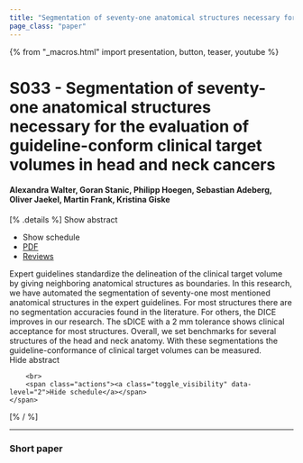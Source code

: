 ```yaml
---
title: "Segmentation of seventy-one anatomical structures necessary for the evaluation of guideline-conform clinical target volumes in head and neck cancers"
page_class: "paper"
---
```


{% from "_macros.html" import presentation, button, teaser, youtube %}

# S033 - Segmentation of seventy-one anatomical structures necessary for the evaluation of guideline-conform clinical target volumes in head and neck cancers

#### Alexandra Walter, Goran Stanic, Philipp Hoegen, Sebastian Adeberg, Oliver Jaekel, Martin Frank, Kristina Giske

[% .details %]
<a class="toggle_visibility" data-selector=".abstract" data-level="3">Show abstract</a>
- <a class="toggle_visibility" data-selector=".schedule" data-level="3">Show schedule</a>
- <a href="https://openreview.net/pdf?id=hhCvgZQQbQ5">PDF</a>
- <a href="https://openreview.net/forum?id=hhCvgZQQbQ5">Reviews</a>

<p>
    <span class="abstract">
        Expert guidelines standardize the delineation of the clinical target volume by giving neighboring anatomical structures as boundaries. In this research, we have automated the segmentation of seventy-one most mentioned anatomical structures in the expert guidelines. For most structures there are no segmentation accuracies found in the literature. For others, the DICE improves in our research. The sDICE with a 2 mm tolerance shows clinical acceptance for most structures. Overall, we set benchmarks for several structures of the head and neck anatomy. With these segmentations the guideline-conformance of clinical target volumes can be measured.
        <br>
        <span class="actions"><a class="toggle_visibility" data-level="2">Hide abstract</a></span>
    </span>
</p>

<p>
    <span class="schedule">
        
        <br>
        <span class="actions"><a class="toggle_visibility" data-level="2">Hide schedule</a></span>
    </span>
</p>
[% / %]

---


### Short paper
